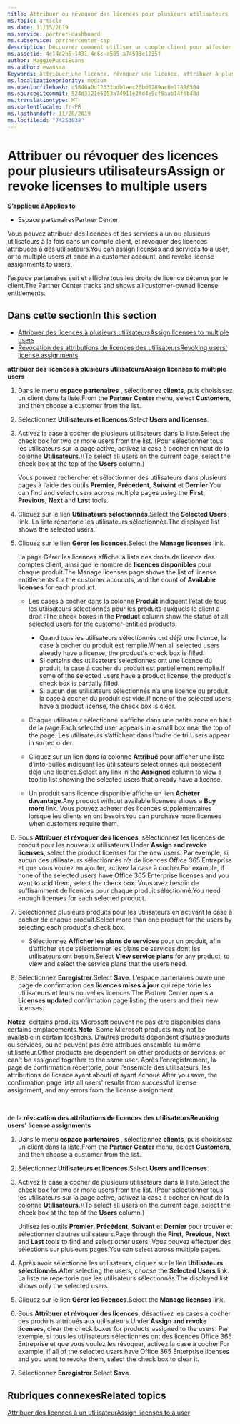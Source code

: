 ```yaml
---
title: Attribuer ou révoquer des licences pour plusieurs utilisateurs | Espace partenaires
ms.topic: article
ms.date: 11/15/2019
ms.service: partner-dashboard
ms.subservice: partnercenter-csp
description: Découvrez comment utiliser un compte client pour affecter ou révoquer des licences et des services à un seul utilisateur ou à plusieurs utilisateurs à la fois.
ms.assetid: 4c14c2b5-1431-4e6c-a505-a74503e1235f
author: MaggiePucciEvans
ms.author: evansma
Keywords: attribuer une licence, révoquer une licence, attribuer à plusieurs utilisateurs,
ms.localizationpriority: medium
ms.openlocfilehash: c5846a0d12331bdb1aec26bd6289ac0e11896584
ms.sourcegitcommit: 524d3121e5053a74911e2fd4e9cf5aab14f6b48d
ms.translationtype: MT
ms.contentlocale: fr-FR
ms.lasthandoff: 11/20/2019
ms.locfileid: "74253038"
---
```

# <a name="assign-or-revoke-licenses-to-multiple-users"></a><span data-ttu-id="7d2e5-104">Attribuer ou révoquer des licences pour plusieurs utilisateurs</span><span class="sxs-lookup"><span data-stu-id="7d2e5-104">Assign or revoke licenses to multiple users</span></span>

<span data-ttu-id="7d2e5-105">**S’applique à**</span><span class="sxs-lookup"><span data-stu-id="7d2e5-105">**Applies to**</span></span>

-  <span data-ttu-id="7d2e5-106">Espace partenaires</span><span class="sxs-lookup"><span data-stu-id="7d2e5-106">Partner Center</span></span>

<span data-ttu-id="7d2e5-107">Vous pouvez attribuer des licences et des services à un ou plusieurs utilisateurs à la fois dans un compte client, et révoquer des licences attribuées à des utilisateurs.</span><span class="sxs-lookup"><span data-stu-id="7d2e5-107">You can assign licenses and services to a user, or to multiple users at once in a customer account, and revoke license assignments to users.</span></span>

<span data-ttu-id="7d2e5-108">l’espace partenaires suit et affiche tous les droits de licence détenus par le client.</span><span class="sxs-lookup"><span data-stu-id="7d2e5-108">The Partner Center tracks and shows all customer-owned license entitlements.</span></span>

## <a name="in-this-section"></a><span data-ttu-id="7d2e5-109">Dans cette section</span><span class="sxs-lookup"><span data-stu-id="7d2e5-109">In this section</span></span>


-   [<span data-ttu-id="7d2e5-110">Attribuer des licences à plusieurs utilisateurs</span><span class="sxs-lookup"><span data-stu-id="7d2e5-110">Assign licenses to multiple users</span></span>](#assign-licenses-to-groups)
-   [<span data-ttu-id="7d2e5-111">Révocation des attributions de licences des utilisateurs</span><span class="sxs-lookup"><span data-stu-id="7d2e5-111">Revoking users' license assignments</span></span>](#revoking-licenses)

<a href="" id="assign-licenses-to-groups"></a>
<span data-ttu-id="7d2e5-112">**attribuer des licences à plusieurs utilisateurs**</span><span class="sxs-lookup"><span data-stu-id="7d2e5-112">**Assign licenses to multiple users**</span></span>

1.  <span data-ttu-id="7d2e5-113">Dans le menu **espace partenaires** , sélectionnez **clients**, puis choisissez un client dans la liste.</span><span class="sxs-lookup"><span data-stu-id="7d2e5-113">From the **Partner Center** menu, select **Customers**, and then choose a customer from the list.</span></span>
2.  <span data-ttu-id="7d2e5-114">Sélectionnez **Utilisateurs et licences**.</span><span class="sxs-lookup"><span data-stu-id="7d2e5-114">Select **Users and licenses**.</span></span>
3.  <span data-ttu-id="7d2e5-115">Activez la case à cocher de plusieurs utilisateurs dans la liste.</span><span class="sxs-lookup"><span data-stu-id="7d2e5-115">Select the check box for two or more users from the list.</span></span> <span data-ttu-id="7d2e5-116">(Pour sélectionner tous les utilisateurs sur la page active, activez la case à cocher en haut de la colonne **Utilisateurs**.)</span><span class="sxs-lookup"><span data-stu-id="7d2e5-116">(To select all users on the current page, select the check box at the top of the **Users** column.)</span></span>

    <span data-ttu-id="7d2e5-117">Vous pouvez rechercher et sélectionner des utilisateurs dans plusieurs pages à l’aide des outils **Premier**, **Précédent**, **Suivant** et **Dernier**.</span><span class="sxs-lookup"><span data-stu-id="7d2e5-117">You can find and select users across multiple pages using the **First**, **Previous**, **Next** and **Last** tools.</span></span>

4.  <span data-ttu-id="7d2e5-118">Cliquez sur le lien **Utilisateurs sélectionnés**.</span><span class="sxs-lookup"><span data-stu-id="7d2e5-118">Select the **Selected Users** link.</span></span> <span data-ttu-id="7d2e5-119">La liste répertorie les utilisateurs sélectionnés.</span><span class="sxs-lookup"><span data-stu-id="7d2e5-119">The displayed list shows the selected users.</span></span>
5.  <span data-ttu-id="7d2e5-120">Cliquez sur le lien **Gérer les licences**.</span><span class="sxs-lookup"><span data-stu-id="7d2e5-120">Select the **Manage licenses** link.</span></span>

    <span data-ttu-id="7d2e5-121">La page Gérer les licences affiche la liste des droits de licence des comptes client, ainsi que le nombre de **licences disponibles** pour chaque produit.</span><span class="sxs-lookup"><span data-stu-id="7d2e5-121">The Manage licenses page shows the list of license entitlements for the customer accounts, and the count of **Available licenses** for each product.</span></span>

    -   <span data-ttu-id="7d2e5-122">Les cases à cocher dans la colonne **Produit** indiquent l’état de tous les utilisateurs sélectionnés pour les produits auxquels le client a droit&nbsp;:</span><span class="sxs-lookup"><span data-stu-id="7d2e5-122">The check boxes in the **Product** column show the status of all selected users for the customer-entitled products:</span></span>

        -   <span data-ttu-id="7d2e5-123">Quand tous les utilisateurs sélectionnés ont déjà une licence, la case à cocher du produit est remplie.</span><span class="sxs-lookup"><span data-stu-id="7d2e5-123">When all selected users already have a license, the product's check box is filled.</span></span>
        -   <span data-ttu-id="7d2e5-124">Si certains des utilisateurs sélectionnés ont une licence du produit, la case à cocher du produit est partiellement remplie.</span><span class="sxs-lookup"><span data-stu-id="7d2e5-124">If some of the selected users have a product license, the product's check box is partially filled.</span></span>
        -   <span data-ttu-id="7d2e5-125">Si aucun des utilisateurs sélectionnés n’a une licence du produit, la case à cocher du produit est vide.</span><span class="sxs-lookup"><span data-stu-id="7d2e5-125">If none of the selected users have a product license, the check box is clear.</span></span>
    -   <span data-ttu-id="7d2e5-126">Chaque utilisateur sélectionné s’affiche dans une petite zone en haut de la page.</span><span class="sxs-lookup"><span data-stu-id="7d2e5-126">Each selected user appears in a small box near the top of the page.</span></span> <span data-ttu-id="7d2e5-127">Les utilisateurs s’affichent dans l’ordre de tri.</span><span class="sxs-lookup"><span data-stu-id="7d2e5-127">Users appear in sorted order.</span></span>

    -   <span data-ttu-id="7d2e5-128">Cliquez sur un lien dans la colonne **Attribué** pour afficher une liste d’info-bulles indiquant les utilisateurs sélectionnés qui possèdent déjà une licence.</span><span class="sxs-lookup"><span data-stu-id="7d2e5-128">Select any link in the **Assigned** column to view a tooltip list showing the selected users that already have a license.</span></span>

    -   <span data-ttu-id="7d2e5-129">Un produit sans licence disponible affiche un lien **Acheter davantage**.</span><span class="sxs-lookup"><span data-stu-id="7d2e5-129">Any product without available licenses shows a **Buy more** link.</span></span> <span data-ttu-id="7d2e5-130">Vous pouvez acheter des licences supplémentaires lorsque les clients en ont besoin.</span><span class="sxs-lookup"><span data-stu-id="7d2e5-130">You can purchase more licenses when customers require them.</span></span>

6.  <span data-ttu-id="7d2e5-131">Sous **Attribuer et révoquer des licences**, sélectionnez les licences de produit pour les nouveaux utilisateurs.</span><span class="sxs-lookup"><span data-stu-id="7d2e5-131">Under **Assign and revoke licenses**, select the product licenses for the new users.</span></span> <span data-ttu-id="7d2e5-132">Par exemple, si aucun des utilisateurs sélectionnés n’a de licences Office&nbsp;365 Entreprise et que vous voulez en ajouter, activez la case à cocher.</span><span class="sxs-lookup"><span data-stu-id="7d2e5-132">For example, if none of the selected users have Office 365 Enterprise licenses and you want to add them, select the check box.</span></span> <span data-ttu-id="7d2e5-133">Vous avez besoin de suffisamment de licences pour chaque produit sélectionné.</span><span class="sxs-lookup"><span data-stu-id="7d2e5-133">You need enough licenses for each selected product.</span></span>
7.  <span data-ttu-id="7d2e5-134">Sélectionnez plusieurs produits pour les utilisateurs en activant la case à cocher de chaque produit.</span><span class="sxs-lookup"><span data-stu-id="7d2e5-134">Select more than one product for the users by selecting each product's check box.</span></span>
    -   <span data-ttu-id="7d2e5-135">Sélectionnez **Afficher les plans de services** pour un produit, afin d’afficher et de sélectionner les plans de services dont les utilisateurs ont besoin.</span><span class="sxs-lookup"><span data-stu-id="7d2e5-135">Select **View service plans** for any product, to view and select the service plans that the users need.</span></span>

8.  <span data-ttu-id="7d2e5-136">Sélectionnez **Enregistrer**.</span><span class="sxs-lookup"><span data-stu-id="7d2e5-136">Select **Save**.</span></span> <span data-ttu-id="7d2e5-137">L’espace partenaires ouvre une page de confirmation des **licences mises à jour** qui répertorie les utilisateurs et leurs nouvelles licences.</span><span class="sxs-lookup"><span data-stu-id="7d2e5-137">The Partner Center opens a **Licenses updated** confirmation page listing the users and their new licenses.</span></span>

<span data-ttu-id="7d2e5-138">**Notez**  certains produits Microsoft peuvent ne pas être disponibles dans certains emplacements.</span><span class="sxs-lookup"><span data-stu-id="7d2e5-138">**Note**  Some Microsoft products may not be available in certain locations.</span></span> <span data-ttu-id="7d2e5-139">D’autres produits dépendent d’autres produits ou services, ou ne peuvent pas être attribués ensemble au même utilisateur.</span><span class="sxs-lookup"><span data-stu-id="7d2e5-139">Other products are dependent on other products or services, or can't be assigned together to the same user.</span></span> <span data-ttu-id="7d2e5-140">Après l’enregistrement, la page de confirmation répertorie, pour l’ensemble des utilisateurs, les attributions de licence ayant abouti et ayant échoué.</span><span class="sxs-lookup"><span data-stu-id="7d2e5-140">After you save, the confirmation page lists all users' results from successful license assignment, and any errors from the license assignment.</span></span>

 

<a href="" id="revoking-licenses"></a>
<span data-ttu-id="7d2e5-141">de la **révocation des attributions de licences des utilisateurs**</span><span class="sxs-lookup"><span data-stu-id="7d2e5-141">**Revoking users' license assignments**</span></span>

1.  <span data-ttu-id="7d2e5-142">Dans le menu **espace partenaires** , sélectionnez **clients**, puis choisissez un client dans la liste.</span><span class="sxs-lookup"><span data-stu-id="7d2e5-142">From the **Partner Center** menu, select **Customers**, and then choose a customer from the list.</span></span>
2.  <span data-ttu-id="7d2e5-143">Sélectionnez **Utilisateurs et licences**.</span><span class="sxs-lookup"><span data-stu-id="7d2e5-143">Select **Users and licenses**.</span></span>
3.  <span data-ttu-id="7d2e5-144">Activez la case à cocher de plusieurs utilisateurs dans la liste.</span><span class="sxs-lookup"><span data-stu-id="7d2e5-144">Select the check box for two or more users from the list.</span></span> <span data-ttu-id="7d2e5-145">(Pour sélectionner tous les utilisateurs sur la page active, activez la case à cocher en haut de la colonne **Utilisateurs**.)</span><span class="sxs-lookup"><span data-stu-id="7d2e5-145">(To select all users on the current page, select the check box at the top of the **Users** column.)</span></span>

    <span data-ttu-id="7d2e5-146">Utilisez les outils **Premier**, **Précédent**, **Suivant** et **Dernier** pour trouver et sélectionner d’autres utilisateurs.</span><span class="sxs-lookup"><span data-stu-id="7d2e5-146">Page through the **First**, **Previous**, **Next** and **Last** tools to find and select other users.</span></span> <span data-ttu-id="7d2e5-147">Vous pouvez effectuer des sélections sur plusieurs pages.</span><span class="sxs-lookup"><span data-stu-id="7d2e5-147">You can select across multiple pages.</span></span>

4.  <span data-ttu-id="7d2e5-148">Après avoir sélectionné les utilisateurs, cliquez sur le lien **Utilisateurs sélectionnés**.</span><span class="sxs-lookup"><span data-stu-id="7d2e5-148">After selecting the users, choose the **Selected Users** link.</span></span> <span data-ttu-id="7d2e5-149">La liste ne répertorie que les utilisateurs sélectionnés.</span><span class="sxs-lookup"><span data-stu-id="7d2e5-149">The displayed list shows only the selected users.</span></span>
5.  <span data-ttu-id="7d2e5-150">Cliquez sur le lien **Gérer les licences**.</span><span class="sxs-lookup"><span data-stu-id="7d2e5-150">Select the **Manage licenses** link.</span></span>
6.  <span data-ttu-id="7d2e5-151">Sous **Attribuer et révoquer des licences**, désactivez les cases à cocher des produits attribués aux utilisateurs.</span><span class="sxs-lookup"><span data-stu-id="7d2e5-151">Under **Assign and revoke licenses**, clear the check boxes for products assigned to the users.</span></span> <span data-ttu-id="7d2e5-152">Par exemple, si tous les utilisateurs sélectionnés ont des licences Office&nbsp;365 Entreprise et que vous voulez les révoquer, activez la case à cocher.</span><span class="sxs-lookup"><span data-stu-id="7d2e5-152">For example, if all of the selected users have Office 365 Enterprise licenses and you want to revoke them, select the check box to clear it.</span></span>
7.  <span data-ttu-id="7d2e5-153">Sélectionnez **Enregistrer**.</span><span class="sxs-lookup"><span data-stu-id="7d2e5-153">Select **Save**.</span></span>

## <a name="related-topics"></a><span data-ttu-id="7d2e5-154">Rubriques connexes</span><span class="sxs-lookup"><span data-stu-id="7d2e5-154">Related topics</span></span>


[<span data-ttu-id="7d2e5-155">Attribuer des licences à un utilisateur</span><span class="sxs-lookup"><span data-stu-id="7d2e5-155">Assign licenses to a user</span></span>](assign-licenses-to-users.md)

 

 



